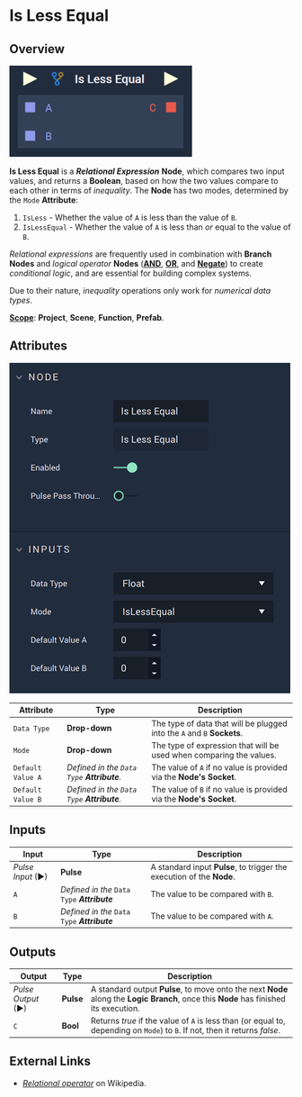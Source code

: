 # Is Less Equal

## Overview

![The Is Less Equal Node.](../../.gitbook/assets/islessequalupdatedimage.png)

**Is Less Equal** is a _**Relational Expression**_ **Node**, which compares two input values, and returns a **Boolean**, based on how the two values compare to each other in terms of _inequality_. The **Node** has two modes, determined by the `Mode` **Attribute**:

1. `IsLess` - Whether the value of `A` is less than the value of `B`.
2. `IsLessEqual` - Whether the value of `A` is less than _or_ equal to the value of `B`.

_Relational expressions_ are frequently used in combination with **Branch Nodes** and _logical operator_ **Nodes** ([**AND**](broken-reference), [**OR**](broken-reference), and [**Negate**](broken-reference)) to create _conditional logic_, and are essential for building complex systems.

Due to their nature, _inequality_ operations only work for _numerical data types_.

[**Scope**](../overview.md#scopes): **Project**, **Scene**, **Function**, **Prefab**.

## Attributes

![The Is Equal Node Attributes.](../../.gitbook/assets/islessequalattributes.png)

| Attribute         | Type                                          | Description                                                             |
| ----------------- | --------------------------------------------- | ----------------------------------------------------------------------- |
| `Data Type`       | **Drop-down**                                 | The type of data that will be plugged into the `A` and `B` **Sockets**. |
| `Mode`            | **Drop-down**                                 | The type of expression that will be used when comparing the values.     |
| `Default Value A` | _Defined in the `Data Type`_ _**Attribute**._ | The value of `A` if no value is provided via the **Node's** **Socket**. |
| `Default Value B` | _Defined in the `Data Type`_ _**Attribute**._ | The value of `B` if no value is provided via the **Node's** **Socket**. |

## Inputs

| Input             | Type                                         | Description                                                           |
| ----------------- | -------------------------------------------- | --------------------------------------------------------------------- |
| _Pulse Input_ (►) | **Pulse**                                    | A standard input **Pulse**, to trigger the execution of the **Node**. |
| `A`               | _Defined in the_ `Data Type` _**Attribute**_ | The value to be compared with `B`.                                    |
| `B`               | _Defined in the_ `Data Type` _**Attribute**_ | The value to be compared with `A`.                                    |

## Outputs

| Output             | Type      | Description                                                                                                                            |
| ------------------ | --------- | -------------------------------------------------------------------------------------------------------------------------------------- |
| _Pulse Output_ (►) | **Pulse** | A standard output **Pulse**, to move onto the next **Node** along the **Logic Branch**, once this **Node** has finished its execution. |
| `C`                | **Bool**  | Returns _true_ if the value of `A` is less than (or equal to, depending on `Mode`) to `B`. If not, then it returns _false_.            |

## External Links

* [_Relational operator_](https://en.wikipedia.org/wiki/Relational\_operator) on Wikipedia.
